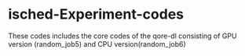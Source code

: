 # isched-Experiment-codes

These codes includes the core codes of the qore-dl consisting of GPU version (random_job5) and CPU version(random_job6)
